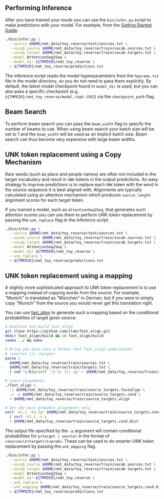 ## Performing Inference

After you have trained your mode you can use the `bin/infer.py` script to make predictions with your model. For example, from the [Getting Started Guide](getting_started.md):

```bash
./bin/infer.py \
  --source $HOME/nmt_data/toy_reverse/test/sources.txt \
  --vocab_source $HOME/nmt_data/toy_reverse/train/vocab.sources.txt \
  --vocab_target $HOME/nmt_data/toy_reverse/train/vocab.targets.txt \
  --model AttentionSeq2Seq \
  --model_dir ${TMPDIR}/nmt_toy_reverse \
  > ${TMPDIR}/nmt_toy_reverse/predictions.txt
```

The inference script reads the model hyperparameters from the `hparams.txt` file in the model directory, so
you do not need to pass them explicitly. By default, the latest model checkpoint found in `model_dir` is used, but you can also pass a specific checkpoint (e.g. `${TMPDIR}/nmt_toy_reverse/model.ckpt-1562`) via
the `checkpoint_path` flag.

## Beam Search

To perform beam search you can pass the `beam_width` flag to specify the number of beams to use. When using beam search
your batch size will be set to 1 and the `beam_width` will be used as an implicit batch size. Beam search can thus become very expensive with large beam widths.


## UNK token replacement using a Copy Mechanism

Rare words (such as place and people names) are often not included in the target vocabulary and result in `UNK` tokens in the output predictions. An easy strategy to improve predictions is to replace each `UNK` token with the word in the source sequence it is best aligned with. Alignments are typically calculated using an attention mechanism which produces `source_length` alignment scores for each target token.

If you trained a model, such as `AttentionSeq2Seq`, that generates such attention scores you can use them to perform UNK token replacement by passing the `unk_replace` flag to the inference script.


```bash
./bin/infer.py \
  --source $HOME/nmt_data/toy_reverse/test/sources.txt \
  --vocab_source $HOME/nmt_data/toy_reverse/train/vocab.sources.txt \
  --vocab_target $HOME/nmt_data/toy_reverse/train/vocab.targets.txt \
  --model AttentionSeq2Seq \
  --model_dir ${TMPDIR}/nmt_toy_reverse \
  --unk_replace \
  > ${TMPDIR}/nmt_toy_reverse/predictions.txt
```


## UNK token replacement using a mapping

A slightly more sophisticated approach to UNK token replacement is to use a mapping instead of copying words from the source. For example, "Munich" is translated as "München" in German, but if you were to simply copy "Munich" from the source you would never get this translation right.

You can use [fast_align](https://github.com/clab/fast_align) to generate such a mapping based on the
conditional probabilities of target given source.

```bash
# Download and build fast_align
git clone https://github.com/clab/fast_align.git
mkdir fast_align/build && cd fast_align/build
cmake ../ && make

# Bring you data into a format that fast_align understands:
# <source> ||| <target>
paste \
  $HOME/nmt_data/toy_reverse/train/sources.txt \
  $HOME/nmt_data/toy_reverse/train/targets.txt \
  | sed "s/$(printf '\t')/ ||| /g" > $HOME/nmt_data/toy_reverse/train/source_targets.fastalign

# Learn alignments
./fast_align \
  -i $HOME/nmt_data/toy_reverse/train/source_targets.fastalign \
  -v -p $HOME/nmt_data/toy_reverse/train/source_targets.cond \
  > $HOME/nmt_data/toy_reverse/train/source_targets.align

# Get the most probable alignments only
sort -k1,1 -k3,3gr $HOME/nmt_data/toy_reverse/train/source_targets.cond \
  | sort -k1,1 -u \
  > $HOME/nmt_data/toy_reverse/train/source_targets.cond.dict

```

The output file specified by the `-p` argument will contain conditional probabilities
for `p(target | source)` in the format of `<source>\t<target>\t<prob>`. These can
be used to do smarter UNK token replacement by passing the `unk_mapping` flag.

```bash
./bin/infer.py \
  --source $HOME/nmt_data/toy_reverse/test/sources.txt \
  --vocab_source $HOME/nmt_data/toy_reverse/train/vocab.sources.txt \
  --vocab_target $HOME/nmt_data/toy_reverse/train/vocab.targets.txt \
  --model AttentionSeq2Seq \
  --model_dir ${TMPDIR}/nmt_toy_reverse \
  --unk_replace \
  --unk_mapping $HOME/nmt_data/toy_reverse/train/source_targets.cond.dict \
  > ${TMPDIR}/nmt_toy_reverse/predictions.txt
```





